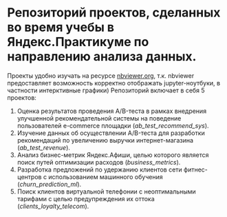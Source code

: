 # Репозиторий проектов, сделанных во время учебы в Яндекс.Практикуме по направлению анализа данных.
Проекты удобно изучать на ресурсе [nbviewer.org](https://nbviewer.org/github/MaksimPerapialitsa/data_analysis_projects/tree/main/), т.к. nbviewer предоставляет возможность корректно отображать jupyter-ноутбуки, в частности интерктивные графики) 
Репозиторий включает в себя 5 проектов:
1. Оценка результатов проведения A/B-теста в рамках внедрения улучшенной рекомендательной системы на поведение пользователей e-commerce площадки (*ab_test_recommend_sys*).
2. Изучение данных об осуществлении A/B-теста для разработки рекомендаций по увеличению выручки интернет-магазина (*ab_test_revenue*).
3. Анализ бизнес-метрик Яндекс.Афиши, целью которого является поиск путей оптимизации расходов (*business_metrics*).
4. Разработка предложений по удержанию клиентов сети фитнес-центров с использованием машинного обучения (*churn_prediction_ml*).
5. Поиск клиентов виртуальной телефонии с неоптимальными тарифами с целью предупреждения их оттока (*clients_loyalty_telecom*). 
